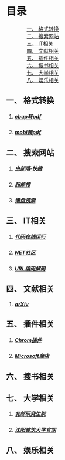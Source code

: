 # 目录
&emsp;&emsp;&emsp;&emsp;[一、 格式转换](#1)  
&emsp;&emsp;&emsp;&emsp;[二、 搜索网站](#1)  
&emsp;&emsp;&emsp;&emsp;[三、 IT相关](#1)  
&emsp;&emsp;&emsp;&emsp;[四、 文献相关](#1)  
&emsp;&emsp;&emsp;&emsp;[五、 插件相关](#5)  
&emsp;&emsp;&emsp;&emsp;[六、 搜书相关](#6)  
&emsp;&emsp;&emsp;&emsp;[七、 大学相关](#7)  
&emsp;&emsp;&emsp;&emsp;[八、 娱乐相关](#8)  

## 一、 格式转换<span id="1">
1. ##### [ebup转pdf](https://www.pdfconvertonline.com/cn/file.php)
2. ##### [mobi转pdf](https://cloudconvert.com/mobi-to-pdf)
## 二、 搜索网站<span id="2">
1. ##### [虫部落·快搜](https://search.chongbuluo.com/ "各类搜索集锦")
2. ##### [超能搜](https://www.chaonengso.com/ "网盘搜索集锦")
3. ##### [懒盘搜索](https://www.lzpan.com/ "网盘资源集锦")
## 三、 IT相关<span id="3">
1. ##### [代码在线运行](https://tool.lu/coderunner/)
2. ##### [NET社区](https://tool.oschina.net/ "IT在线工具集锦")
3. ##### [URL编码解码](http://www.urlencode.com.cn/)
## 四、 文献相关<span id="4">
1. ##### [arXiv](https://arxiv.org/ "权威学术论文网站")
## 五、 插件相关<span id="5">
1. ##### [Chrom插件](https://www.extfans.com/)
2. ##### [Microsoft商店](https://microsoftedge.microsoft.com/addons/Microsoft-Edge-Extensions-Home?form=MT001Y)
## 六、 搜书相关<span id="6">
## 七、 大学相关<span id="7">
1. ##### [北邮研究生院](https://grs.bupt.edu.cn/)
2. ##### [沈阳建筑大学官网](http://www.sjzu.edu.cn/)
## 八、 娱乐相关<span id="8">
